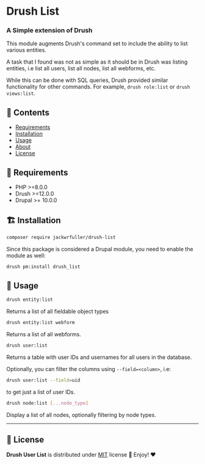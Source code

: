 # Drush List

### A Simple extension of Drush

This module augments Drush's command set to include the ability to list various entities.

A task that I found was not as simple as it should be in Drush was listing entities, i.e
list all users, list all nodes, list all webforms, etc. 

While this can be done with SQL queries, Drush provided similar functionality for other commands.
For example, `drush role:list` or `drush views:list`. 

## :book: Contents

- [Requirements](#hammer-requirements)
- [Installation](#building_construction-installation)
- [Usage](#thought_balloon-usage)
- [About](#cook-author)
- [License](#page_with_curl-license)

## :hammer: Requirements

- PHP >=8.0.0
- Drush >=12.0.0
- Drupal >= 10.0.0

## :building_construction: Installation

```bash
composer require jackwrfuller/drush-list
```

Since this package is considered a Drupal module, you need to enable the module as well:

```bash
drush pm:install drush_list
```

## :thought_balloon: Usage

```bash
drush entity:list
```

Returns a list of all fieldable object types

```bash
drush entity:list webform
```

Returns a list of all webforms. 


```bash
drush user:list
```
Returns a table with user IDs and usernames for all users in the database. 

Optionally, you can filter the columns using `--field=<column>`, i.e:

```bash
drush user:list --field=uid
```

to get just a list of user IDs.

```bash
drush node:list [...node_type]
```

Display a list of all nodes, optionally filtering by node types.

---
## :page_with_curl: License

**Drush User List** is distributed under [MIT](https://opensource.org/licenses/MIT) license 🚀 Enjoy! ❤️
